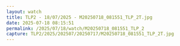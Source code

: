 ```yaml
---
layout: watch
title: TLP2 - 18/07/2025 - M20250718_081551_TLP_2T.jpg
date: 2025-07-18 08:15:51
permalink: /2025/07/18/watch/M20250718_081551_TLP_2
capture: TLP2/2025/202507/20250717/M20250718_081551_TLP_2T.jpg
---
```

